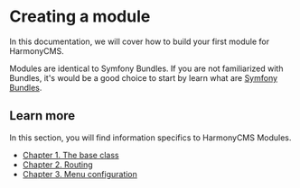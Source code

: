 # Creating a module

In this documentation, we will cover how to build your first module for HarmonyCMS.

Modules are identical to Symfony Bundles. If you are not familiarized with Bundles, it's would be a good choice to start by learn what are [Symfony Bundles](https://symfony.com/doc/master/bundles.html).

## Learn more

In this section, you will find information specifics to HarmonyCMS Modules.

* [Chapter 1. The base class](the-base-class.md)
* [Chapter 2. Routing](routing.md)
* [Chapter 3. Menu configuration](menu-configuration.md)

